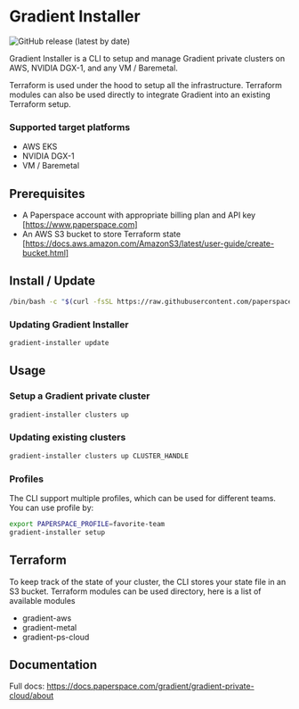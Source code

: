 # Gradient Installer

![GitHub release (latest by date)](https://img.shields.io/github/v/release/stripe/stripe-cli)

Gradient Installer is a CLI to setup and manage Gradient private clusters on AWS, NVIDIA DGX-1, and any VM / Baremetal.

Terraform is used under the hood to setup all the infrastructure. Terraform modules can also be used directly to integrate Gradient into an existing Terraform setup.

### Supported target platforms
- AWS EKS
- NVIDIA DGX-1
- VM / Baremetal

## Prerequisites
- A Paperspace account with appropriate billing plan and API key [https://www.paperspace.com]
- An AWS S3 bucket to store Terraform state [https://docs.aws.amazon.com/AmazonS3/latest/user-guide/create-bucket.html]

## Install / Update
```sh
/bin/bash -c "$(curl -fsSL https://raw.githubusercontent.com/paperspace/gradient-installer/master/bin/install)"
```

### Updating Gradient Installer
```sh
gradient-installer update
```

## Usage

### Setup a Gradient private cluster
```sh
gradient-installer clusters up
```

### Updating existing clusters
```sh
gradient-installer clusters up CLUSTER_HANDLE
```

### Profiles
The CLI support multiple profiles, which can be used for different teams. You can use profile by:
```sh
export PAPERSPACE_PROFILE=favorite-team
gradient-installer setup
```

## Terraform
To keep track of the state of your cluster, the CLI stores your state file in an S3 bucket.
Terraform modules can be used directory, here is a list of available modules
- gradient-aws
- gradient-metal
- gradient-ps-cloud

## Documentation
Full docs: https://docs.paperspace.com/gradient/gradient-private-cloud/about